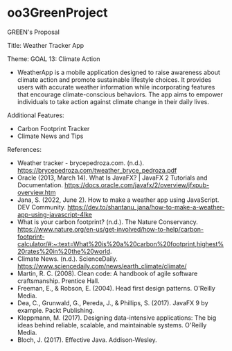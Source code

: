 # oo3GreenProject

GREEN's Proposal

Title: Weather Tracker App

Theme: GOAL 13: Climate Action

- WeatherApp is a mobile application designed to raise awareness about climate action and promote sustainable lifestyle choices. It provides users with accurate weather information while incorporating features that encourage climate-conscious behaviors. The app aims to empower individuals to take action against climate change in their daily lives.

Additional Features:
- Carbon Footprint Tracker
- Climate News and Tips

References:
- Weather tracker - brycepedroza.com. (n.d.). https://brycepedroza.com/tweather_bryce_pedroza.pdf
- Oracle (2013,  March 14). What Is JavaFX? | JavaFX 2 Tutorials and Documentation. https://docs.oracle.com/javafx/2/overview/jfxpub-overview.htm
- Jana, S. (2022, June 2). How to make a weather app using JavaScript. DEV Community. https://dev.to/shantanu_jana/how-to-make-a-weather-app-using-javascript-4lke
- What is your carbon footprint? (n.d.). The Nature Conservancy. https://www.nature.org/en-us/get-involved/how-to-help/carbon-footprint-calculator/#:~:text=What%20is%20a%20carbon%20footprint,highest%20rates%20in%20the%20world.
- Climate News. (n.d.). ScienceDaily. https://www.sciencedaily.com/news/earth_climate/climate/
- Martin, R. C. (2008). Clean code: A handbook of agile software craftsmanship. Prentice Hall.
- Freeman, E., & Robson, E. (2004). Head first design patterns. O'Reilly Media.
- Dea, C., Grunwald, G., Pereda, J., & Phillips, S. (2017). JavaFX 9 by example. Packt Publishing.
- Kleppmann, M. (2017). Designing data-intensive applications: The big ideas behind reliable, scalable, and maintainable systems. O'Reilly Media.
- Bloch, J. (2017). Effective Java. Addison-Wesley.

